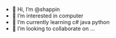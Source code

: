 - 👋 Hi, I’m @shappin
- 👀 I’m interested in computer
- 🌱 I’m currently learning c# java python
- 💞️ I’m looking to collaborate on ...


<!---
shappin/shappin is a ✨ special ✨ repository because its `README.md` (this file) appears on your GitHub profile.
You can click the Preview link to take a look at your changes.
--->
